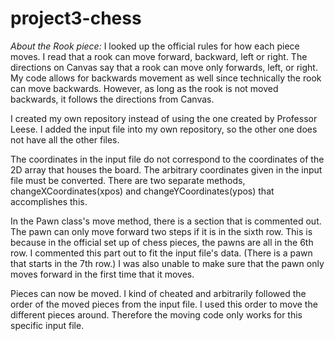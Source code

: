 # project3-chess

*About the Rook piece:*
I looked up the official rules for how each piece moves.
 I read that a rook can move forward, backward, left or right.
 The directions on Canvas say that a rook can move only forwards, left, or right.
 My code allows for backwards movement as well since technically the rook can move backwards.
 However, as long as the rook is not moved backwards, it follows the directions from Canvas.

I created my own repository instead of using the one created by Professor Leese.
I added the input file into my own repository, so the other one does not have all the other files.

The coordinates in the input file do not correspond to the coordinates of the 2D array that houses the board.
The arbitrary coordinates given in the input file must be converted. There are two separate methods,
changeXCoordinates(xpos) and changeYCoordinates(ypos) that accomplishes this.

In the Pawn class's move method, there is a section that is commented out.
The pawn can only move forward two steps if it is in the sixth row.
This is because in the official set up of chess pieces, the pawns are all in the 6th row.
I commented this part out to fit the input file's data. (There is a pawn that starts in the 7th row.)
I was also unable to make sure that the pawn only moves forward in the first time that it moves.

Pieces can now be moved. I kind of cheated and arbitrarily followed the order of the moved pieces from the input file.
I used this order to move the different pieces around. Therefore the moving code only works for this specific input file.

